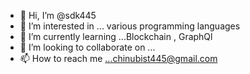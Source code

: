 - 👋 Hi, I’m @sdk445
- 👀 I’m interested in ... various programming languages
- 🌱 I’m currently learning ...Blockchain , GraphQl
- 💞️ I’m looking to collaborate on ...
- 📫 How to reach me ...chinubist445@gmail.com

<!---
sdk445/sdk445 is a ✨ special ✨ repository because its `README.md` (this file) appears on your GitHub profile.
You can click the Preview link to take a look at your changes.
--->
